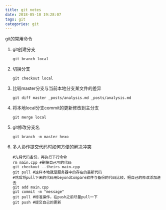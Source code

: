 ```yaml
---
title: git notes
date: 2018-05-10 19:28:07
tags: git
categories: git
---
```


git的常用命令

<!--more-->

1. git创建分支

   ```shell
   git branch local
   ```

2. 切换分支

   ```shell
   git checkout local
   ```

3. 比较master分支与当前本地分支某文件的差异

   ```shell
   git diff master _posts/analysis.md _posts/analysis.md
   ```

4. 将本地local分支commit的更新修改到主分支

   ```shell
   git merge local
   ```

5. git修改分支名

   ```shell
   git branch -m master hexo
   ```

6. 多人协作提交代码时如何方便的解决冲突

   ```shell
   #先将代码备份，再执行下行命令
   rm main.cpp #删掉自己写的代码
   git checkout --theirs main.cpp
   git pull #这样本地就是服务器中的存在的最新代码
   #然后将pull下来的代码用beyondCompare软件与备份的代码比较，把自己的修改添加进去
   git add main.cpp 
   git commit -m "message"
   git pull #标准操作，在push之前尽量pull一下
   git push #提交自己的更新
   ```

   ​
